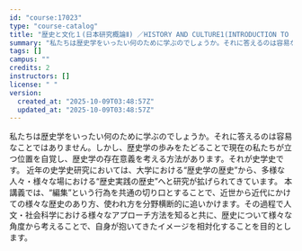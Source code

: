 ```yaml
---
id: "course:17023"
type: "course-catalog"
title: "歴史と文化１(日本研究概論Ⅱ) ／HISTORY AND CULTURE1(INTRODUCTION TO JAPAN STUDIES II)"
summary: "私たちは歴史学をいったい何のために学ぶのでしょうか。それに答えるのは容易なことではありません。しかし、歴史学の歩みをたどることで現在の私たちが立つ位置を自覚し、歴史学の存在意義を考える方法があります。それが史学史です。 近年の史学史研究にお…"
tags: []
campus: ""
credits: 2
instructors: []
license: " "
version:
  created_at: "2025-10-09T03:48:57Z"
  updated_at: "2025-10-09T03:48:57Z"
---
```


私たちは歴史学をいったい何のために学ぶのでしょうか。それに答えるのは容易なことではありません。しかし、歴史学の歩みをたどることで現在の私たちが立つ位置を自覚し、歴史学の存在意義を考える方法があります。それが史学史です。 近年の史学史研究においては、大学における“歴史学の歴史”から、多様な人々・様々な場における“歴史実践の歴史”へと研究が拡げられてきています。 本講義では、“編集”という行為を共通の切り口とすることで、近世から近代にかけての様々な歴史のあり方、使われ方を分野横断的に追いかけます。その過程で人文・社会科学における様々なアプローチ方法を知ると共に、歴史について様々な角度から考えることで、自身が抱いてきたイメージを相対化することを目的とします。
